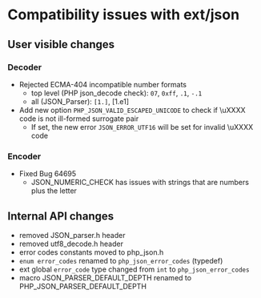 # Compatibility issues with ext/json

## User visible changes

### Decoder
- Rejected ECMA-404 incompatible number formats
  - top level (PHP json_decode check): `07`, `0xff`, `.1`, `-.1`
  - all (JSON_Parser): `[1.]`, [1.e1]
- Add new option `PHP_JSON_VALID_ESCAPED_UNICODE` to check if \uXXXX code is not ill-formed surrogate pair
  - If set, the new error `JSON_ERROR_UTF16` will be set for invalid \uXXXX code

### Encoder
- Fixed Bug 64695
  - JSON_NUMERIC_CHECK has issues with strings that are numbers plus the letter

## Internal API changes
- removed JSON_parser.h header
- removed utf8_decode.h header
- error codes constants moved to php_json.h
- `enum error_codes` renamed to `php_json_error_codes` (typedef)
-  ext global `error_code` type changed from `int` to `php_json_error_codes`
- macro JSON_PARSER_DEFAULT_DEPTH renamed to PHP_JSON_PARSER_DEFAULT_DEPTH

